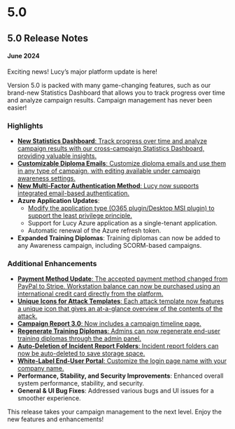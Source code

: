 # 5.0

## 5.0 Release Notes

#### June 2024

Exciting news! Lucy’s major platform update is here!

Version 5.0 is packed with many game-changing features, such as our brand-new Statistics Dashboard that allows you to track progress over time and analyze campaign results. Campaign management has never been easier!

### Highlights

* [**New Statistics Dashboard**: Track progress over time and analyze campaign results with our cross-campaign Statistics Dashboard, providing valuable insights.](../application-screens-reference/statistics-dashboard.md)
* [**Customizable Diploma Emails**: Customize diploma emails and use them in any type of campaign, with editing available under campaign awareness settings.](../application-screens-reference/campaigns/campaign-settings/configuration/awareness-settings.md#create-awareness-training-diploma)
* [**New Multi-Factor Authentication Method**: Lucy now supports integrated email-based authentication.](../application-screens-reference/account-settings/two-factor-authentication.md)
* **Azure Application Updates**:
  * [Modify the application type (O365 plugin/Desktop MSI plugin) to support the least privilege principle.](../application-screens-reference/settings/common-system-settings/azure-applications.md)
  * Support for Lucy Azure application as a single-tenant application.
  * Automatic renewal of the Azure refresh token.
* **Expanded Training Diplomas**: Training diplomas can now be added to any Awareness campaign, including SCORM-based campaigns.

### Additional Enhancements

* [**Payment Method Update**: The accepted payment method changed from PayPal to Stripe. Workstation balance can now be purchased using an international credit card directly from the platform.](../application-screens-reference/account-settings/license.md#balance)
* [**Unique Icons for Attack Templates**: Each attack template now features a unique icon that gives an at-a-glance overview of the contents of the attack.](../guides/attack-simulations/attack-template-customization.md)
* [**Campaign Report 3.0**: Now includes a campaign timeline page.](../application-screens-reference/templates/report-templates.md)
* [**Regenerate Training Diplomas**: Admins can now regenerate end-user training diplomas through the admin panel.](../application-screens-reference/campaigns/campaign-settings/results/statistics.md#detailed-recipient-statistics)
* [**Auto-Deletion of Incident Report Folders**: Incident report folders can now be auto-deleted to save storage space.](../application-screens-reference/settings/advanced-system-settings/advanced-settings.md#smart-storage)
* [**White-Label End-User Portal**: Customize the login page name with your company name.](../application-screens-reference/users/end-user-portal-settings.md#configuration)
* **Performance, Stability, and Security Improvements**: Enhanced overall system performance, stability, and security.
* **General & UI Bug Fixes**: Addressed various bugs and UI issues for a smoother experience.

This release takes your campaign management to the next level. Enjoy the new features and enhancements!
